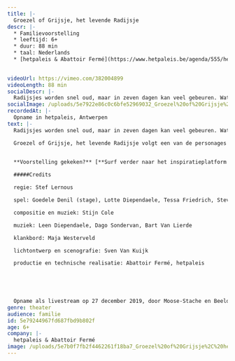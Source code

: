 ```yaml
---
title: |-
  Groezel of Grijsje, het levende Radijsje
descr: |-
  * Familievoorstelling
  * leeftijd: 6+
  * duur: 88 min
  * taal: Nederlands
  * [hetpaleis & Abattoir Fermé](https://www.hetpaleis.be/agenda/555/hetpaleis_Abattoir_Ferme/Groezel_of_Grijsje_het_levende_Radijsje/)

  ‍
videoUrl: https://vimeo.com/382004899
videoLength: 88 min
socialDescr: |-
  Radijsjes worden snel oud, maar in zeven dagen kan veel gebeuren. Wat wil Groezel met haar korte leven doen? Wat vindt ze leuk? Het radijsje belandt van het ene avontuur in het andere. Ze ontmoet de meest bizarre figuren, lieve mensen maar ook griezels die haar tussen een sandwich willen leggen. Loopt alles in de soep of ontdekt ze haar eigen smaak?Groezel of Grijsje, het levende Radijsje volgt een van de personages uit Bangerik (2018), de eerste samenwerking tussen Abattoir Fermé en hetpaleis. Met een topcast en live muzikanten neemt Stef Lernous je mee op avonturenreis. Voor een extra groovy eindejaar.
socialImage: /uploads/5e7922e86c0c6bfe52969032_Groezel%20of%20Grijsje%2C%20het%20levende%20Radijsje%20(c)%20Diego%20Franssens_1_LR.jpg
recordedAt: |-
  Opname in hetpaleis, Antwerpen
text: |-
  Radijsjes worden snel oud, maar in zeven dagen kan veel gebeuren. Wat wil Groezel met haar korte leven doen? Wat vindt ze leuk? Het radijsje belandt van het ene avontuur in het andere. Ze ontmoet de meest bizarre figuren, lieve mensen maar ook griezels die haar tussen een sandwich willen leggen. Loopt alles in de soep of ontdekt ze haar eigen smaak?

  Groezel of Grijsje, het levende Radijsje volgt een van de personages uit Bangerik (2018), de eerste samenwerking tussen Abattoir Fermé en hetpaleis. Met een topcast en live muzikanten neemt Stef Lernous je mee op avonturenreis.
  ‍

  **Voorstelling gekeken?** [**Surf verder naar het inspiratieplatform van hetpaleis**](https://www.spothetpaleis.be/spot/groezel-of-grijsje-het-levende-radijsje/) **voor nog meer plezier rond Groezel.**

  #####Credits

  regie: Stef Lernous

  spel: Goedele Denil (stage), Lotte Diependaele, Tessa Friedrich, Steve Geerts, Julia Ghysels, Gert Jochems, Mona Leon, Kirsten Pieters, Chiel van Berkel, Tania Van der Sanden, Tine Van den Wyngaert, Dominique Van Malder

  compositie en muziek: Stijn Cole

  muziek: Leen Diependaele, Dago Sondervan, Bart Van Lierde

  klankbord: Maja Westerveld

  lichtontwerp en scenografie: Sven Van Kuijk

  productie en technische realisatie: Abattoir Fermé, hetpaleis

  ‍

  ‍

  Opname als livestream op 27 december 2019, door Moose-Stache en Beeldstorm (o.l.v. Jan Bosteels)
genre: theater
audience: familie
id: 5e79244967fd687fbd9b802f
age: 6+
company: |-
  hetpaleis & Abattoir Fermé
image: /uploads/5e7b0f7fb2f4462261f18ba7_Groezel%20of%20Grijsje%2C%20het%20levende%20Radijsje%20(c)%20Diego%20Franssens_1_LR.jpg
---
```

